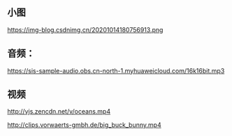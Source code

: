 

## 小图
https://img-blog.csdnimg.cn/20201014180756913.png

## 音频： 
https://sis-sample-audio.obs.cn-north-1.myhuaweicloud.com/16k16bit.mp3

## 视频

http://vjs.zencdn.net/v/oceans.mp4

http://clips.vorwaerts-gmbh.de/big_buck_bunny.mp4
